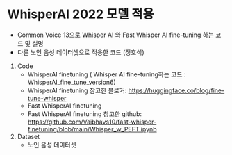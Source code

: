# WhisperAI 2022 모델 적용

* Common Voice 13으로 Whisper AI 와 Fast Whisper AI fine-tuning 하는 코드 및 설명
* 다른 노인 음성 데이터셋으로 적용한 코드 (정호석)

1. Code
   * WhisperAI finetuning ( Whisper AI fine-tuning하는 코드 : WhisperAI_fine_tune_version6)
    - WhisperAI finetuning 참고한 블로거: https://huggingface.co/blog/fine-tune-whisper
   * Fast WhisperAI finetuning
    - Fast WhisperAI finetuning 참고한 github: https://github.com/Vaibhavs10/fast-whisper-finetuning/blob/main/Whisper_w_PEFT.ipynb
2. Dataset
   * 노인 음성 데이터셋

